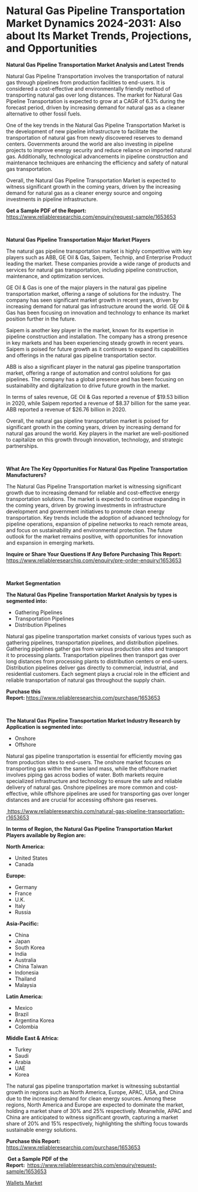 <p><h1>Natural Gas Pipeline Transportation Market Dynamics 2024-2031: Also about Its Market Trends, Projections, and Opportunities</h1></p><p><strong>Natural Gas Pipeline Transportation Market Analysis and Latest Trends</strong></p>
<p><p>Natural Gas Pipeline Transportation involves the transportation of natural gas through pipelines from production facilities to end-users. It is considered a cost-effective and environmentally friendly method of transporting natural gas over long distances. The market for Natural Gas Pipeline Transportation is expected to grow at a CAGR of 6.3% during the forecast period, driven by increasing demand for natural gas as a cleaner alternative to other fossil fuels. </p><p>One of the key trends in the Natural Gas Pipeline Transportation Market is the development of new pipeline infrastructure to facilitate the transportation of natural gas from newly discovered reserves to demand centers. Governments around the world are also investing in pipeline projects to improve energy security and reduce reliance on imported natural gas. Additionally, technological advancements in pipeline construction and maintenance techniques are enhancing the efficiency and safety of natural gas transportation.</p><p>Overall, the Natural Gas Pipeline Transportation Market is expected to witness significant growth in the coming years, driven by the increasing demand for natural gas as a cleaner energy source and ongoing investments in pipeline infrastructure.</p></p>
<p><strong>Get a Sample PDF of the Report:&nbsp;</strong> <a href="https://www.reliableresearchiq.com/enquiry/request-sample/1653653">https://www.reliableresearchiq.com/enquiry/request-sample/1653653</a></p>
<p>&nbsp;</p>
<p><strong>Natural Gas Pipeline Transportation Major Market Players</strong></p>
<p><p>The natural gas pipeline transportation market is highly competitive with key players such as ABB, GE Oil & Gas, Saipem, Technip, and Enterprise Product leading the market. These companies provide a wide range of products and services for natural gas transportation, including pipeline construction, maintenance, and optimization services.</p><p>GE Oil & Gas is one of the major players in the natural gas pipeline transportation market, offering a range of solutions for the industry. The company has seen significant market growth in recent years, driven by increasing demand for natural gas infrastructure around the world. GE Oil & Gas has been focusing on innovation and technology to enhance its market position further in the future.</p><p>Saipem is another key player in the market, known for its expertise in pipeline construction and installation. The company has a strong presence in key markets and has been experiencing steady growth in recent years. Saipem is poised for future growth as it continues to expand its capabilities and offerings in the natural gas pipeline transportation sector.</p><p>ABB is also a significant player in the natural gas pipeline transportation market, offering a range of automation and control solutions for gas pipelines. The company has a global presence and has been focusing on sustainability and digitalization to drive future growth in the market.</p><p>In terms of sales revenue, GE Oil & Gas reported a revenue of $19.53 billion in 2020, while Saipem reported a revenue of $8.37 billion for the same year. ABB reported a revenue of $26.76 billion in 2020.</p><p>Overall, the natural gas pipeline transportation market is poised for significant growth in the coming years, driven by increasing demand for natural gas around the world. Key players in the market are well-positioned to capitalize on this growth through innovation, technology, and strategic partnerships.</p></p>
<p>&nbsp;</p>
<p><strong>What Are The Key Opportunities For Natural Gas Pipeline Transportation Manufacturers?</strong></p>
<p><p>The Natural Gas Pipeline Transportation market is witnessing significant growth due to increasing demand for reliable and cost-effective energy transportation solutions. The market is expected to continue expanding in the coming years, driven by growing investments in infrastructure development and government initiatives to promote clean energy transportation. Key trends include the adoption of advanced technology for pipeline operations, expansion of pipeline networks to reach remote areas, and focus on sustainability and environmental protection. The future outlook for the market remains positive, with opportunities for innovation and expansion in emerging markets.</p></p>
<p><strong>Inquire or Share Your Questions If Any Before Purchasing This Report:</strong> <a href="https://www.reliableresearchiq.com/enquiry/pre-order-enquiry/1653653">https://www.reliableresearchiq.com/enquiry/pre-order-enquiry/1653653</a></p>
<p>&nbsp;</p>
<p><strong>Market Segmentation</strong></p>
<p><strong>The Natural Gas Pipeline Transportation Market Analysis by types is segmented into:</strong></p>
<p><ul><li>Gathering Pipelines</li><li>Transportation Pipelines</li><li>Distribution Pipelines</li></ul></p>
<p><p>Natural gas pipeline transportation market consists of various types such as gathering pipelines, transportation pipelines, and distribution pipelines. Gathering pipelines gather gas from various production sites and transport it to processing plants. Transportation pipelines then transport gas over long distances from processing plants to distribution centers or end-users. Distribution pipelines deliver gas directly to commercial, industrial, and residential customers. Each segment plays a crucial role in the efficient and reliable transportation of natural gas throughout the supply chain.</p></p>
<p><strong>Purchase this Report:&nbsp;</strong><a href="https://www.reliableresearchiq.com/purchase/1653653">https://www.reliableresearchiq.com/purchase/1653653</a></p>
<p>&nbsp;</p>
<p><strong>The Natural Gas Pipeline Transportation Market Industry Research by Application is segmented into:</strong></p>
<p><ul><li>Onshore</li><li>Offshore</li></ul></p>
<p><p>Natural gas pipeline transportation is essential for efficiently moving gas from production sites to end-users. The onshore market focuses on transporting gas within the same land mass, while the offshore market involves piping gas across bodies of water. Both markets require specialized infrastructure and technology to ensure the safe and reliable delivery of natural gas. Onshore pipelines are more common and cost-effective, while offshore pipelines are used for transporting gas over longer distances and are crucial for accessing offshore gas reserves.</p></p>
<p><a href="https://www.reliableresearchiq.com/natural-gas-pipeline-transportation-r1653653">&nbsp;https://www.reliableresearchiq.com/natural-gas-pipeline-transportation-r1653653</a></p>
<p><strong>In terms of Region, the Natural Gas Pipeline Transportation Market Players available by Region are:</strong></p>
<p>
    <p> <strong> North America: </strong>
        <ul>
            <li>United States</li>
            <li>Canada</li>
        </ul>
        </p> 
    <p> <strong> Europe: </strong>
        <ul>
            <li>Germany</li>
            <li>France</li>
            <li>U.K.</li>
            <li>Italy</li>
            <li>Russia</li>
        </ul>
        </p> 
    <p> <strong> Asia-Pacific: </strong>
        <ul>
            <li>China</li>
            <li>Japan</li>
            <li>South Korea</li>
            <li>India</li>
            <li>Australia</li>
            <li>China Taiwan</li>
            <li>Indonesia</li>
            <li>Thailand</li>
            <li>Malaysia</li>
        </ul>
        </p> 
    <p> <strong> Latin America: </strong>
        <ul>
            <li>Mexico</li>
            <li>Brazil</li>
            <li>Argentina Korea</li>
            <li>Colombia</li>
        </ul>
        </p> 
    <p> <strong> Middle East & Africa: </strong>
        <ul>
            <li>Turkey</li>
            <li>Saudi</li>
            <li>Arabia</li>
            <li>UAE</li>
            <li>Korea</li>
        </ul>
    </p>
    </p>
<p><p>The natural gas pipeline transportation market is witnessing substantial growth in regions such as North America, Europe, APAC, USA, and China due to the increasing demand for clean energy sources. Among these regions, North America and Europe are expected to dominate the market, holding a market share of 30% and 25% respectively. Meanwhile, APAC and China are anticipated to witness significant growth, capturing a market share of 20% and 15% respectively, highlighting the shifting focus towards sustainable energy solutions.</p></p>
<p><strong>Purchase this Report: </strong><a href="https://www.reliableresearchiq.com/purchase/1653653">https://www.reliableresearchiq.com/purchase/1653653</a></p>
<p>&nbsp;<strong>Get a Sample PDF of the Report:&nbsp;&nbsp;</strong><a href="https://www.reliableresearchiq.com/enquiry/request-sample/1653653">https://www.reliableresearchiq.com/enquiry/request-sample/1653653</a></p>
<p><strong></strong></p>
<p><p><a href="https://github.com/julyju69/Market-Research-Report-List-4/blob/main/wallets-market.md">Wallets Market</a></p></p>